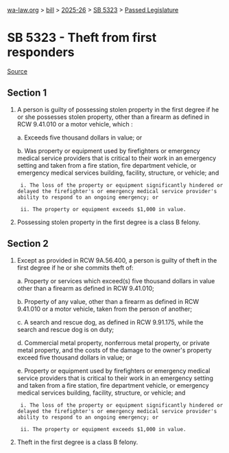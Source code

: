 [wa-law.org](/) > [bill](/bill/) > [2025-26](/bill/2025-26/) > [SB 5323](/bill/2025-26/sb/5323/) > [Passed Legislature](/bill/2025-26/sb/5323/S.PL/)

# SB 5323 - Theft from first responders

[Source](http://lawfilesext.leg.wa.gov/biennium/2025-26/Pdf/Bills/Senate%20Passed%20Legislature/5323-S.PL.pdf)

## Section 1
1. A person is guilty of possessing stolen property in the first degree if he or she possesses stolen property, other than a firearm as defined in RCW 9.41.010 or a motor vehicle, which :

    a. Exceeds five thousand dollars in value; or

    b. Was property or equipment used by firefighters or emergency medical service providers that is critical to their work in an emergency setting and taken from a fire station, fire department vehicle, or emergency medical services building, facility, structure, or vehicle; and

        i. The loss of the property or equipment significantly hindered or delayed the firefighter's or emergency medical service provider's ability to respond to an ongoing emergency; or

        ii. The property or equipment exceeds $1,000 in value.

2. Possessing stolen property in the first degree is a class B felony.

## Section 2
1. Except as provided in RCW 9A.56.400, a person is guilty of theft in the first degree if he or she commits theft of:

    a. Property or services which exceed(s) five thousand dollars in value other than a firearm as defined in RCW 9.41.010;

    b. Property of any value, other than a firearm as defined in RCW 9.41.010 or a motor vehicle, taken from the person of another;

    c. A search and rescue dog, as defined in RCW 9.91.175, while the search and rescue dog is on duty;

    d. Commercial metal property, nonferrous metal property, or private metal property,  and the costs of the damage to the owner's property exceed five thousand dollars in value; or

    e. Property or equipment used by firefighters or emergency medical service providers that is critical to their work in an emergency setting and taken from a fire station, fire department vehicle, or emergency medical services building, facility, structure, or vehicle; and

        i. The loss of the property or equipment significantly hindered or delayed the firefighter's or emergency medical service provider's ability to respond to an ongoing emergency; or

        ii. The property or equipment exceeds $1,000 in value.

2. Theft in the first degree is a class B felony.
